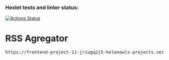 ### Hexlet tests and linter status:
[![Actions Status](https://github.com/helenowl/frontend-project-11/actions/workflows/hexlet-check.yml/badge.svg)](https://github.com/helenowl/frontend-project-11/actions) 

<h1>RSS Agregator</h1>
<pre>
https://frontend-project-11-jriugq2j5-helenowls-projects.vercel.app/
</pre>
